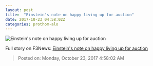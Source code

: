 ```yaml
---
layout: post
title:  "Einstein's note on happy living up for auction"
date: 2017-10-23 04:58:02Z
categories: prothom-alo
---
```


![Einstein's note on happy living up for auction](http://en.prothom-alo.com/contents/cache/images/1200x630x1/uploads/media/2017/10/23/fe356f0eecb9941152e511df1441f5bf-Eistein.jpg?jadewits_media_id=153029)




Full story on F3News: [Einstein's note on happy living up for auction](http://www.f3nws.com/n/NXTRfF)

> Posted on: Monday, October 23, 2017 4:58:02 AM
